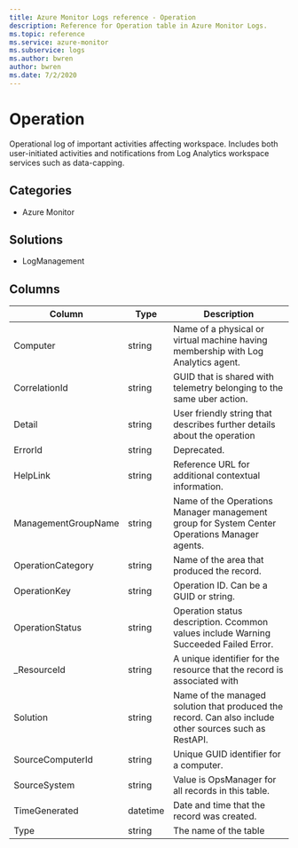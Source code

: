 ```yaml
---
title: Azure Monitor Logs reference - Operation
description: Reference for Operation table in Azure Monitor Logs.
ms.topic: reference
ms.service: azure-monitor
ms.subservice: logs
ms.author: bwren
author: bwren
ms.date: 7/2/2020
---
```


# Operation

 Operational log of important activities affecting workspace. Includes both user-initiated activities and notifications from Log Analytics workspace services such as data-capping.

## Categories

- Azure Monitor
## Solutions

- LogManagement




## Columns

|Column|Type|Description|
|---|---|---|
|Computer|string|Name of a physical or virtual machine having membership with Log Analytics agent.|
|CorrelationId|string|GUID that is shared with telemetry belonging to the same uber action.|
|Detail|string|User friendly string that describes further details about the operation|
|ErrorId|string|Deprecated.|
|HelpLink|string|Reference URL for additional contextual information.|
|ManagementGroupName|string|Name of the Operations Manager management group for System Center Operations Manager agents.|
|OperationCategory|string|Name of the area that produced the record.|
|OperationKey|string|Operation ID. Can be a GUID or string.|
|OperationStatus|string|Operation status description. Ccommon values include Warning Succeeded Failed Error.|
|_ResourceId|string|A unique identifier for the resource that the record is associated with|
|Solution|string|Name of the managed solution that produced the record. Can also include other sources such as RestAPI.|
|SourceComputerId|string|Unique GUID identifier for a computer.|
|SourceSystem|string|Value is OpsManager for all records in this table.|
|TimeGenerated|datetime|Date and time that the record was created.|
|Type|string|The name of the table|
